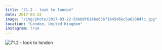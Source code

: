 ```yaml
---
title: "71.2 - look to london"
date: 2017-03-22
image: "/img/photo/2017-03-22-5bbb0f618ba056f1845d6ec5a620847c.jpg"
location: "London, United Kingdom"
instagram: true
---
```


![71.2 - look to london](/img/photo/2017-03-22-5bbb0f618ba056f1845d6ec5a620847c.jpg)
